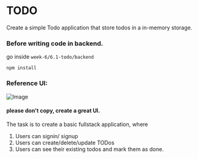 # TODO

Create a simple Todo application that store todos in a in-memory storage.


### Before writing code in backend.

 go inside `week-6/6.1-todo/backend`
```
npm install
```

### Reference UI:

![Image](https://utfs.io/f/3e65e2d3-a5b1-4ce8-aa07-611a54d6363a-2t1eni.png)

#### please don't copy, create a great UI.

The task is to create a basic fullstack application, where
1) Users can signin/ signup
2) Users can create/delete/update TODos
3) Users can see their existing todos and mark them as done.